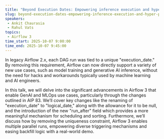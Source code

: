 ```yaml
---
title: "Beyond Execution Dates: Empowering inference execution and hyper-parameter tuning with Airflow 3"
slug: beyond-execution-dates-empowering-inference-execution-and-hyper-parameter-tuning-with-airflow-3
speakers:
 - Ankit Chaurasia
 - Rahul Vats
topics:
 - Airflow 3
time_start: 2025-10-07 9:00:00
time_end: 2025-10-07 9:45:00
---
```


In legacy Airflow 2.x, each DAG run was tied to a unique "execution_date." By removing this requirement, Airflow can now directly support a variety of new use cases, such as model training and generative AI inference, without the need for hacks and workarounds typically used by machine learning and AI engineers. 

In this talk, we will delve into the significant advancements in Airflow 3 that enable GenAI and MLOps use cases, particularly through the changes outlined in AIP 83. We’ll cover key changes like the renaming of "execution_date" to "logical_date," along with the allowance for it to be null, and the introduction of the new "run_after" field which provides a more meaningful mechanism for scheduling and sorting. Furthermore, we’ll discuss how by removing the uniqueness constraint, Airflow 3 enables multiple parallel runs, empowering diverse triggering mechanisms and easing backfill logic with a real-world demo.